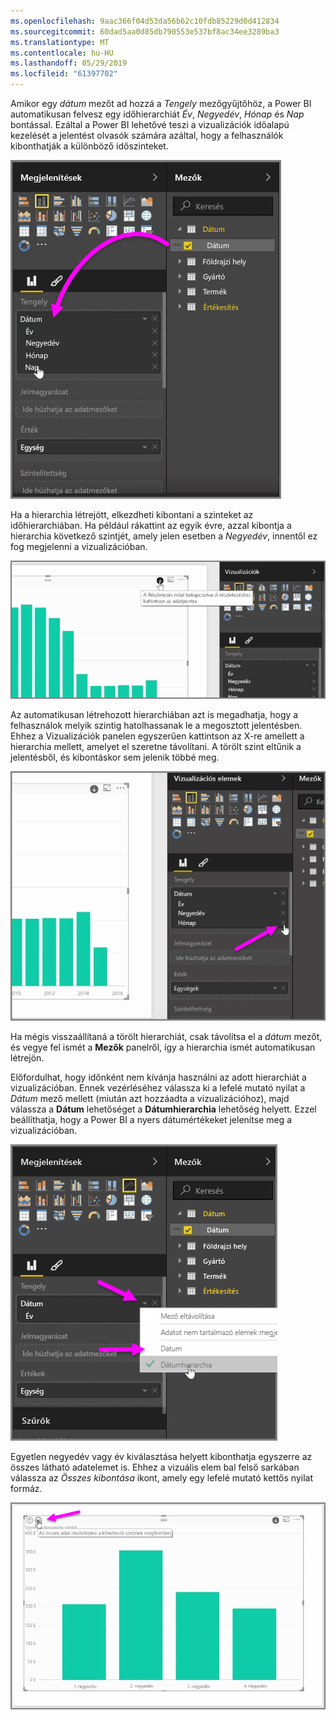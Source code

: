 ```yaml
---
ms.openlocfilehash: 9aac366f04d53da56b62c10fdb85229d0d412834
ms.sourcegitcommit: 60dad5aa0d85db790553e537bf8ac34ee3289ba3
ms.translationtype: MT
ms.contentlocale: hu-HU
ms.lasthandoff: 05/29/2019
ms.locfileid: "61397702"
---
```

Amikor egy *dátum* mezőt ad hozzá a *Tengely* mezőgyűjtőhöz, a Power BI automatikusan felvesz egy időhierarchiát *Év*, *Negyedév*, *Hónap* és *Nap* bontással. Ezáltal a Power BI lehetővé teszi a vizualizációk időalapú kezelését a jelentést olvasók számára azáltal, hogy a felhasználók kibonthatják a különböző időszinteket.

![](media/3-11g-visual-hierarchies-drilling/3-11g_1.png)

Ha a hierarchia létrejött, elkezdheti kibontani a szinteket az időhierarchiában. Ha például rákattint az egyik évre, azzal kibontja a hierarchia következő szintjét, amely jelen esetben a *Negyedév*, innentől ez fog megjelenni a vizualizációban.

![](media/3-11g-visual-hierarchies-drilling/3-11g_2.png)

Az automatikusan létrehozott hierarchiában azt is megadhatja, hogy a felhasználok melyik szintig hatolhassanak le a megosztott jelentésben. Ehhez a Vizualizációk panelen egyszerűen kattintson az X-re amellett a hierarchia mellett, amelyet el szeretne távolítani. A törölt szint eltűnik a jelentésből, és kibontáskor sem jelenik többé meg.

![](media/3-11g-visual-hierarchies-drilling/3-11g_3.png)

Ha mégis visszaállítaná a törölt hierarchiát, csak távolítsa el a *dátum* mezőt, és vegye fel ismét a **Mezők** panelről, így a hierarchia ismét automatikusan létrejön.

Előfordulhat, hogy időnként nem kívánja használni az adott hierarchiát a vizualizációban. Ennek vezérléséhez válassza ki a lefelé mutató nyilat a *Dátum* mező mellett (miután azt hozzáadta a vizualizációhoz), majd válassza a **Dátum** lehetőséget a **Dátumhierarchia** lehetőség helyett. Ezzel beállíthatja, hogy a Power BI a nyers dátumértékeket jelenítse meg a vizualizációban.

![](media/3-11g-visual-hierarchies-drilling/3-11g_4.png)

Egyetlen negyedév vagy év kiválasztása helyett kibonthatja egyszerre az összes látható adatelemet is. Ehhez a vizuális elem bal felső sarkában válassza az *Összes kibontása* ikont, amely egy lefelé mutató kettős nyilat formáz.

![](media/3-11g-visual-hierarchies-drilling/3-11g_5.png)

